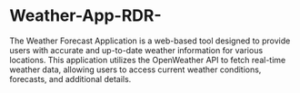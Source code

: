 # Weather-App-RDR-
The Weather Forecast Application is a web-based tool designed to provide users with accurate and up-to-date weather information for various locations. This application utilizes the OpenWeather API to fetch real-time weather data, allowing users to access current weather conditions, forecasts, and additional details.
